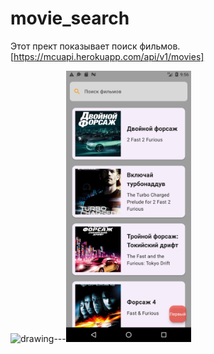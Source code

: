 # movie_search 


Этот прект показывает поиск фильмов.
[https://mcuapi.herokuapp.com/api/v1/movies]


 <img src="Screenshot_1696589247.png" alt="drawing" width="200"/>---<img src="Screenshot_1696588517.png" alt="drawing" width="200"/> 

 


